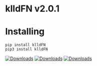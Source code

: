 # klldFN v2.0.1


# Installing
```
pip install klldFN
pip3 install klldFN
```

[![Downloads](https://static.pepy.tech/badge/klldFN)](https://pepy.tech/project/klldFN)
[![Downloads](https://static.pepy.tech/badge/klldFN/month)](https://pepy.tech/project/klldFN)
[![Downloads](https://static.pepy.tech/badge/klldFN/week)](https://pepy.tech/project/klldFN)